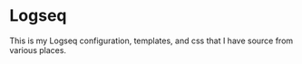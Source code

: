 # Logseq

This is my Logseq configuration, templates, and css that I have source from various places. 


